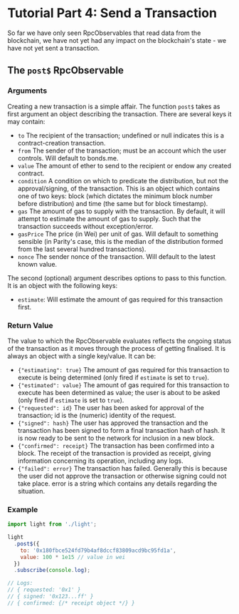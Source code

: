 # Tutorial Part 4: Send a Transaction

So far we have only seen RpcObservables that read data from the blockchain, we have not yet had any impact on the blockchain's state - we have not yet sent a transaction.

## The `post$` RpcObservable

### Arguments

Creating a new transaction is a simple affair. The function `post$` takes as first argument an object describing the transaction. There are several keys it may contain:

- `to` The recipient of the transaction; undefined or null indicates this is a contract-creation transaction.
- `from` The sender of the transaction; must be an account which the user controls. Will default to bonds.me.
- `value` The amount of ether to send to the recipient or endow any created contract.
- `condition` A condition on which to predicate the distribution, but not the approval/signing, of the transaction. This is an object which contains one of two keys: block (which dictates the minimum block number before distribution) and time (the same but for block timestamp).
- `gas` The amount of gas to supply with the transaction. By default, it will attempt to estimate the amount of gas to supply. Such that the transaction succeeds without exception/error.
- `gasPrice` The price (in Wei) per unit of gas. Will default to something sensible (in Parity's case, this is the median of the distribution formed from the last several hundred transactions).
- `nonce` The sender nonce of the transaction. Will default to the latest known value.

The second (optional) argument describes options to pass to this function. It is an object with the following keys:

- `estimate`: Will estimate the amount of gas required for this transaction first.

### Return Value

The value to which the RpcObservable evaluates reflects the ongoing status of the transaction as it moves through the process of getting finalised. It is always an object with a single key/value. It can be:

- `{"estimating": true}` The amount of gas required for this transaction to execute is being determined (only fired if `estimate` is set to `true`).
- `{"estimated": value}` The amount of gas required for this transaction to execute has been determined as value; the user is about to be asked (only fired if `estimate` is set to `true`).
- `{"requested": id}` The user has been asked for approval of the transaction; id is the (numeric) identity of the request.
- `{"signed": hash}` The user has approved the transaction and the transaction has been signed to form a final transaction hash of hash. It is now ready to be sent to the network for inclusion in a new block.
- `{"confirmed": receipt}` The transaction has been confirmed into a block. The receipt of the transaction is provided as receipt, giving information concerning its operation, including any logs.
- `{"failed": error}` The transaction has failed. Generally this is because the user did not approve the transaction or otherwise signing could not take place. error is a string which contains any details regarding the situation.

### Example

```javascript
import light from './light';

light
  .post$({
    to: '0x180fbce524fd79b4af8dccf83809acd9bc95fd1a',
    value: 100 * 1e15 // value in wei
  })
  .subscribe(console.log);

// Logs:
// { requested: '0x1' }
// { signed: '0x123...ff' }
// { confirmed: {/* receipt object */} }
```
